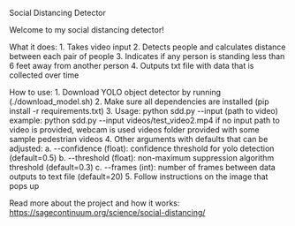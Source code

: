 Social Distancing Detector

Welcome to my social distancing detector!

What it does: 
	1. Takes video input
	2. Detects people and calculates distance between each pair of people
	3. Indicates if any person is standing less than 6 feet away from another person
	4. Outputs txt file with data that is collected over time

How to use:
	1. Download YOLO object detector by running (./download_model.sh)
	2. Make sure all dependencies are installed (pip install -r requirements.txt)
	3. Usage: python sdd.py --input (path to video)
		example: python sdd.py --input videos/test_video2.mp4
		if no input path to video is provided, webcam is used
		videos folder provided with some sample pedestrian videos
	4. Other arguments with defaults that can be adjusted:
		a. --confidence (float): confidence threshold for yolo detection (default=0.5)
		b. --threshold (float): non-maximum suppression algorithm threshold (default=0.3)
		c. --frames (int): number of frames between data outputs to text file (default=20)
        5. Follow instructions on the image that pops up

Read more about the project and how it works: https://sagecontinuum.org/science/social-distancing/
